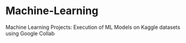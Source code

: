# Machine-Learning
Machine Learning Projects: Execution of ML Models on Kaggle datasets using Google Collab
